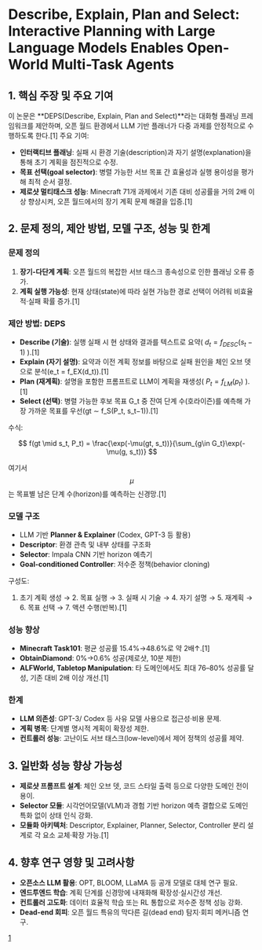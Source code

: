 # Describe, Explain, Plan and Select: Interactive Planning with Large Language Models Enables Open-World Multi-Task Agents

## 1. 핵심 주장 및 주요 기여
이 논문은 **DEPS(Describe, Explain, Plan and Select)**라는 대화형 플래닝 프레임워크를 제안하며, 오픈 월드 환경에서 LLM 기반 플래너가 다중 과제를 안정적으로 수행하도록 한다.[1]
주요 기여:
- **인터랙티브 플래닝**: 실패 시 환경 기술(description)과 자기 설명(explanation)을 통해 초기 계획을 점진적으로 수정.  
- **목표 선택(goal selector)**: 병렬 가능한 서브 목표 간 효율성과 실행 용이성을 평가해 최적 순서 결정.  
- **제로샷 멀티태스크 성능**: Minecraft 71개 과제에서 기존 대비 성공률을 거의 2배 이상 향상시켜, 오픈 월드에서의 장기 계획 문제 해결을 입증.[1]

## 2. 문제 정의, 제안 방법, 모델 구조, 성능 및 한계

### 문제 정의
1) **장기-다단계 계획**: 오픈 월드의 복잡한 서브 태스크 종속성으로 인한 플래닝 오류 증가.  
2) **계획 실행 가능성**: 현재 상태(state)에 따라 실현 가능한 경로 선택이 어려워 비효율적·실패 확률 증가.[1]

### 제안 방법: DEPS
- **Describe (기술)**: 실행 실패 시 현 상태와 결과를 텍스트로 요약( $d_t = f_{DESC}(s_t−1)$ ).[1]
- **Explain (자기 설명)**: 요약과 이전 계획 정보를 바탕으로 실패 원인을 체인 오브 뎃으로 분석(e_t = f_EX(d_t)).[1]
- **Plan (재계획)**: 설명을 포함한 프롬프트로 LLM이 계획을 재생성( $P_t = f_{LM}(p_t)$ ).[1]
- **Select (선택)**: 병렬 가능한 후보 목표 G_t 중 잔여 단계 수(호라이즌)를 예측해 가장 가까운 목표를 우선(gt ∼ f_S(P_t, s_t−1)).[1]

수식:

$$
f(gt \mid s_t, P_t) = \frac{\exp(-\mu(gt, s_t))}{\sum_{g\in G_t}\exp(-\mu(g, s_t))}
$$

여기서 $$\mu$$는 목표별 남은 단계 수(horizon)를 예측하는 신경망.[1]

### 모델 구조
- LLM 기반 **Planner & Explainer** (Codex, GPT-3 등 활용)  
- **Descriptor**: 환경 관측 및 내부 상태를 구조화  
- **Selector**: Impala CNN 기반 horizon 예측기  
- **Goal-conditioned Controller**: 저수준 정책(behavior cloning)  

구성도:  
1. 초기 계획 생성 → 2. 목표 실행 → 3. 실패 시 기술 → 4. 자기 설명 → 5. 재계획 → 6. 목표 선택 → 7. 액션 수행(반복).[1]

### 성능 향상
- **Minecraft Task101**: 평균 성공률 15.4%→48.6%로 약 2배↑.[1]
- **ObtainDiamond**: 0%→0.6% 성공(제로샷, 10분 제한)  
- **ALFWorld, Tabletop Manipulation**: 타 도메인에서도 최대 76–80% 성공률 달성, 기존 대비 2배 이상 개선.[1]

### 한계
- **LLM 의존성**: GPT-3/ Codex 등 사유 모델 사용으로 접근성·비용 문제.  
- **계획 병목**: 단계별 명시적 계획이 확장성 제한.  
- **컨트롤러 성능**: 고난이도 서브 태스크(low-level)에서 제어 정책의 성공률 제약.

## 3. 일반화 성능 향상 가능성
- **제로샷 프롬프트 설계**: 체인 오브 뎃, 코드 스타일 출력 등으로 다양한 도메인 전이 용이.  
- **Selector 모듈**: 시각언어모델(VLM)과 경험 기반 horizon 예측 결합으로 도메인 특화 없이 상태 인식 강화.  
- **모듈화 아키텍처**: Descriptor, Explainer, Planner, Selector, Controller 분리 설계로 각 요소 교체·확장 가능.[1]

## 4. 향후 연구 영향 및 고려사항
- **오픈소스 LLM 활용**: OPT, BLOOM, LLaMA 등 공개 모델로 대체 연구 필요.  
- **엔드투엔드 학습**: 계획 단계를 신경망에 내재화해 확장성·실시간성 개선.  
- **컨트롤러 고도화**: 데이터 효율적 학습 또는 RL 통합으로 저수준 정책 성능 강화.  
- **Dead-end 회피**: 오픈 월드 특유의 막다른 길(dead end) 탐지·회피 메커니즘 연구.

[1](https://ppl-ai-file-upload.s3.amazonaws.com/web/direct-files/attachments/22370781/c90abc7a-0b70-4f97-a933-9fc1b54a9513/2302.01560v3.pdf)
